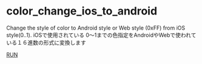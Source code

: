 # color_change_ios_to_android
Change the style of color to Android style or Web style (0xFF) from iOS style(0..1).
iOSで使用されている 0〜1までの色指定をAndroidやWebで使われている１６進数の形式に変換します

[RUN](https://kenz.github.io/color_converter_to_android/)
